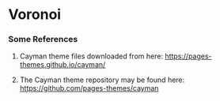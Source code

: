 # Voronoi





### Some References

1. Cayman theme files downloaded from here: https://pages-themes.github.io/cayman/ 

2. The Cayman theme repository may be found here: https://github.com/pages-themes/cayman
